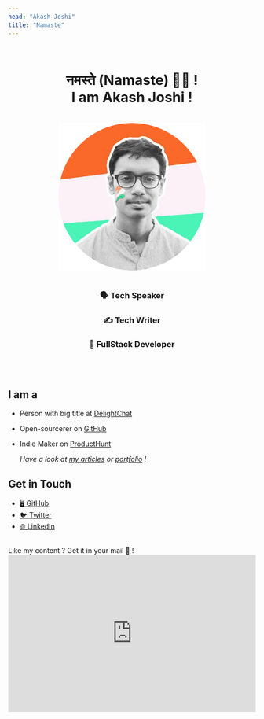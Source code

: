 ```yaml
---
head: "Akash Joshi"
title: "Namaste"
---
```


<br />
<h1 align="center"> नमस्ते (Namaste) 🙏🏼 ! <br />
 I am Akash Joshi ! </h1>

<br />

<img src="/me.png" style="max-height:300px;margin: 0 auto;display: block;"/>
<br />
<h3 align="center">🗣 Tech Speaker</h3> <h3 align="center">✍️ Tech Writer</h3> <h3 align="center">🚀 FullStack Developer</h3>
<br /><br />

<h2>I am a</h2>

- Person with big title at [DelightChat](https://delightchat.io)
- Open-sourcerer on [GitHub](https://github.com/akash-joshi)
- Indie Maker on [ProductHunt](https://www.producthunt.com/@akash_joshi/made)

  _Have a look at [my articles](/articles.html) or [portfolio](/portfolio.html) !_

<h2>Get in Touch</h2>

- [🖥 GitHub](https://github.com/akash-joshi)
- [🐦 Twitter](https://twitter.com/akashjdotcom)
- [🌐 LinkedIn](https://linkedin.com/in/akash-s-joshi)

 <br />
  Like my content ? Get it in your mail 📩 !

<iframe style="background:white" width="100%" height="320" src="https://akash.substack.com/embed" frameborder="0" scrolling="no"></iframe>
